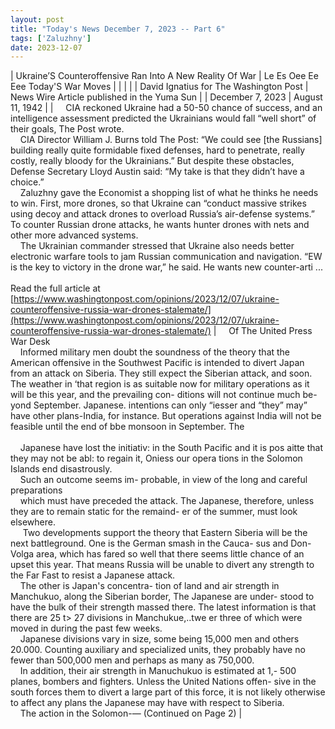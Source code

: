 ```yaml
---
layout: post
title: "Today's News December 7, 2023 -- Part 6"
tags: ['Zaluzhny']
date: 2023-12-07
---
```


| Ukraine’S Counteroffensive Ran Into A New Reality Of War | Le Es Oee Ee Eee  Today'S War Moves |
|  |  |
| David Ignatius for The Washington Post | News Wire Article published in the Yuma Sun |
| December 7, 2023 | August 11, 1942 |
| &nbsp;&nbsp;&nbsp;&nbsp;CIA reckoned Ukraine had a 50-50 chance of success, and an intelligence assessment predicted the Ukrainians would fall “well short” of their goals, The Post wrote.<br>&nbsp;&nbsp;&nbsp;&nbsp;CIA Director William J. Burns told The Post: “We could see [the Russians] building really quite formidable fixed defenses, hard to penetrate, really costly, really bloody for the Ukrainians.” But despite these obstacles, Defense Secretary Lloyd Austin said: “My take is that they didn’t have a choice.”<br>&nbsp;&nbsp;&nbsp;&nbsp;Zaluzhny gave the Economist a shopping list of what he thinks he needs to win. First, more drones, so that Ukraine can “conduct massive strikes using decoy and attack drones to overload Russia’s air-defense systems.” To counter Russian drone attacks, he wants hunter drones with nets and other more advanced systems.<br>&nbsp;&nbsp;&nbsp;&nbsp;The Ukrainian commander stressed that Ukraine also needs better electronic warfare tools to jam Russian communication and navigation. “EW is the key to victory in the drone war,” he said. He wants new counter-arti ...<br><br>Read the full article at<br>[https://www.washingtonpost.com/opinions/2023/12/07/ukraine-counteroffensive-russia-war-drones-stalemate/](https://www.washingtonpost.com/opinions/2023/12/07/ukraine-counteroffensive-russia-war-drones-stalemate/) | &nbsp;&nbsp;&nbsp;&nbsp;Of The United Press War Desk<br>&nbsp;&nbsp;&nbsp;&nbsp;Informed military men doubt the soundness of the theory that the American offensive in the Southwest Pacific is intended to divert Japan from an attack on Siberia. They still expect the Siberian attack, and soon. The weather in ‘that region is as suitable now for military operations as it will be this year, and the prevailing con- ditions will not continue much be- yond September. Japanese. intentions can only “iesser and “they” may” have other plans-India, for instance. But operations against India will not be feasible until the end of bbe monsoon in September. The<br>&nbsp;&nbsp;&nbsp;&nbsp;           <br>&nbsp;&nbsp;&nbsp;&nbsp;Japanese have lost the initiativ: in the South Pacific and it is pos aitte that they may not be abl: to regain it, Oniess our opera tions in the Solomon Islands end disastrously.<br>&nbsp;&nbsp;&nbsp;&nbsp;Such an outcome seems im- probable, in view of the long and careful preparations<br>&nbsp;&nbsp;&nbsp;&nbsp;which must have preceded the attack. The Japanese, therefore, unless they are to remain static for the remaind- er of the summer, must look elsewhere.<br>&nbsp;&nbsp;&nbsp;&nbsp; Two developments support the theory that Eastern Siberia will be the next battleground. One is the German smash in the Cauca- sus and Don-Volga area, which has fared so well that there seems little chance of an upset this year. That means Russia will be unable to divert any strength to the Far Fast to resist a Japanese attack.<br>&nbsp;&nbsp;&nbsp;&nbsp;The other is Japan's concentra- tion of land and air strength in Manchukuo, along the Siberian border, The Japanese are under- stood to have the bulk of their strength massed there. The latest information is that there are 25 t> 27 divisions in Manchukue,..twe er three of which were moved in during the past few weeks.<br>&nbsp;&nbsp;&nbsp;&nbsp;Japanese divisions vary in size, some being 15,000 men and others 20.000. Counting auxiliary and specialized units, they probably have no fewer than 500,000 men and perhaps as many as 750,000.<br>&nbsp;&nbsp;&nbsp;&nbsp;In addition, their air strength in Manuchukuo is estimated at 1,- 500 planes, bombers and fighters. Unless the United Nations offen- sive in the south forces them to divert a large part of this force, it is not likely otherwise to affect any plans the Japanese may have with respect to Siberia.<br>&nbsp;&nbsp;&nbsp;&nbsp;The action in the Solomon-— (Continued on Page 2)  |